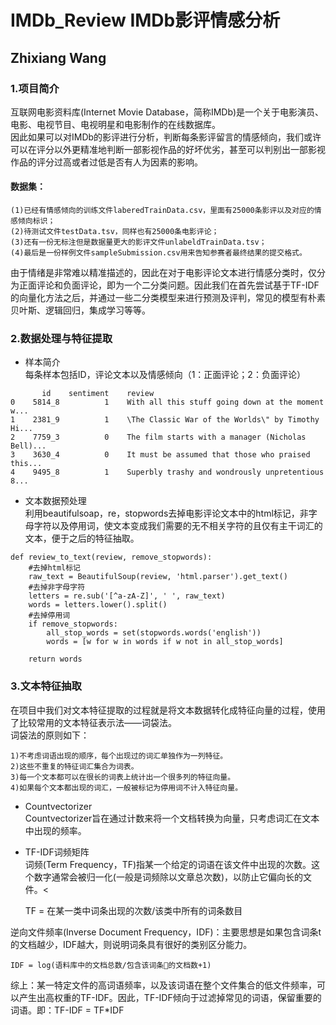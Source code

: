 # IMDb_Review  IMDb影评情感分析
## Zhixiang Wang

### 1.项目简介
互联网电影资料库(Internet Movie Database，简称IMDb)是一个关于电影演员、电影、电视节目、电视明星和电影制作的在线数据库。<br>
因此如果可以对IMDb的影评进行分析，判断每条影评留言的情感倾向，我们或许可以在评分以外更精准地判断一部影视作品的好坏优劣，甚至可以判别出一部影视作品的评分过高或者过低是否有人为因素的影响。
#### 数据集：
    (1)已经有情感倾向的训练文件laberedTrainData.csv，里面有25000条影评以及对应的情感倾向标识；
    (2)待测试文件testData.tsv，同样也有25000条电影评论；
    (3)还有一份无标注但是数据量更大的影评文件unlabeldTrainData.tsv；
    (4)最后是一份样例文件sampleSubmission.csv用来告知参赛者最终结果的提交格式。
由于情绪是非常难以精准描述的，因此在对于电影评论文本进行情感分类时，仅分为正面评论和负面评论，即为一个二分类问题。因此我们在首先尝试基于TF-IDF的向量化方法之后，并通过一些二分类模型来进行预测及评判，常见的模型有朴素贝叶斯、逻辑回归，集成学习等等。

### 2.数据处理与特征提取
* 样本简介<br>
每条样本包括ID，评论文本以及情感倾向（1：正面评论；2：负面评论）
```
       id	 sentiment	  review
0	 5814_8	         1	  With all this stuff going down at the moment w...
1	 2381_9	         1	  \The Classic War of the Worlds\" by Timothy Hi...
2	 7759_3	         0	  The film starts with a manager (Nicholas Bell)...
3	 3630_4	         0	  It must be assumed that those who praised this...
4	 9495_8	         1	  Superbly trashy and wondrously unpretentious 8...
```
* 文本数据预处理<br>
利用beautifulsoap，re，stopwords去掉电影评论文本中的html标记，非字母字符以及停用词，使文本变成我们需要的无不相关字符的且仅有主干词汇的文本，便于之后的特征抽取。
```
def review_to_text(review, remove_stopwords):
    #去掉html标记
    raw_text = BeautifulSoup(review, 'html.parser').get_text()
    #去掉非字母字符
    letters = re.sub('[^a-zA-Z]', ' ', raw_text)
    words = letters.lower().split()
    #去掉停用词
    if remove_stopwords:
        all_stop_words = set(stopwords.words('english'))
        words = [w for w in words if w not in all_stop_words]
 
    return words
```

### 3.文本特征抽取
在项目中我们对文本特征提取的过程就是将文本数据转化成特征向量的过程，使用了比较常用的文本特征表示法——词袋法。<br>
词袋法的原则如下：
        
    1)不考虑词语出现的顺序，每个出现过的词汇单独作为一列特征。
    2)这些不重复的特征词汇集合为词表。
    3)每一个文本都可以在很长的词表上统计出一个很多列的特征向量。
    4)如果每个文本都出现的词汇，一般被标记为停用词不计入特征向量。

* Countvectorizer<br>
Countvectorizer旨在通过计数来将一个文档转换为向量，只考虑词汇在文本中出现的频率。

* TF-IDF词频矩阵<br>
词频(Term Frequency，TF)指某一个给定的词语在该文件中出现的次数。这个数字通常会被归一化(一般是词频除以文章总次数)，以防止它偏向长的文件。<
                                        
    TF = 在某一类中词条出现的次数/该类中所有的词条数目<br>

逆向文件频率(Inverse Document Frequency，IDF)：主要思想是如果包含词条t的文档越少，IDF越大，则说明词条具有很好的类别区分能力。<br>
    
    IDF = log⁡(语料库中的文档总数/包含该词条的文档数+1)	  

综上：某一特定文件的高词语频率，以及该词语在整个文件集合的低文件频率，可以产生出高权重的TF-IDF。因此，TF-IDF倾向于过滤掉常见的词语，保留重要的词语。即：TF-IDF = TF*IDF


